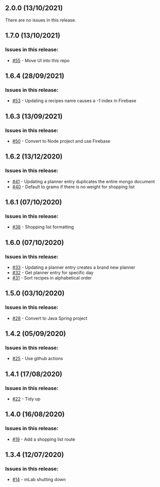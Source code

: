 ## 2.0.0 (13/10/2021) 


There are no issues in this release.


## 1.7.0 (13/10/2021) 


### Issues in this release:

* [#55](https://github.com/iamtomhewitt/home-dashboard-recipe-manager/issues/55) - Move UI into this repo



## 1.6.4 (28/09/2021) 


### Issues in this release:

* [#53](https://github.com/iamtomhewitt/home-dashboard-recipe-manager/issues/53) - Updating a recipes name causes a -1 index in Firebase



## 1.6.3 (13/09/2021) 


### Issues in this release:

* [#50](https://github.com/iamtomhewitt/home-dashboard-recipe-manager/issues/50) - Convert to Node project and use Firebase



## 1.6.2 (13/12/2020) 


### Issues in this release:

* [#41](https://github.com/iamtomhewitt/home-dashboard-recipe-manager/issues/41) - Updating a planner entry duplicates the entire mongo document
* [#40](https://github.com/iamtomhewitt/home-dashboard-recipe-manager/issues/40) - Default to grams if there is no weight for shopping list



## 1.6.1 (07/10/2020) 


### Issues in this release:

* [#38](https://github.com/iamtomhewitt/home-dashboard-recipe-manager/issues/38) - Shopping list formatting



## 1.6.0 (07/10/2020) 


### Issues in this release:

* [#33](https://github.com/iamtomhewitt/home-dashboard-recipe-manager/issues/33) - Updating a planner entry creates a brand new planner
* [#32](https://github.com/iamtomhewitt/home-dashboard-recipe-manager/issues/32) - Get planner entry for specific day
* [#31](https://github.com/iamtomhewitt/home-dashboard-recipe-manager/issues/31) - Sort recipes in alphabetical order



## 1.5.0 (03/10/2020) 


### Issues in this release:

* [#28](https://github.com/iamtomhewitt/home-dashboard-recipe-manager/issues/28) - Convert to Java Spring project



## 1.4.2 (05/09/2020) 


### Issues in this release:

* [#25](https://github.com/iamtomhewitt/home-dashboard-recipe-manager/issues/25) - Use github actions



## 1.4.1 (17/08/2020) 


### Issues in this release:

* [#22](https://github.com/iamtomhewitt/home-dashboard-recipe-manager/issues/22) - Tidy up



## 1.4.0 (16/08/2020) 


### Issues in this release:

* [#19](https://github.com/iamtomhewitt/home-dashboard-recipe-manager/issues/19) - Add a shopping list route



## 1.3.4 (12/07/2020) 


### Issues in this release:

* [#14](https://github.com/iamtomhewitt/home-dashboard-recipe-manager/issues/14) - mLab shutting down
